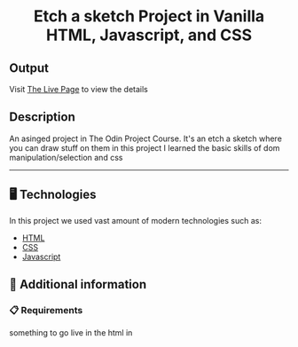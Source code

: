 <p align="center">
  <h1 align="center">Etch a sketch Project in Vanilla HTML, Javascript, and CSS</h1>
</p>

## Output

Visit [The Live Page](https://aliflikescoding.github.io/vanilla-etch-a-sketch/) to view the details

## Description

An asinged project in The Odin Project Course. It's an etch a sketch where you can draw stuff on them in this project I learned the basic skills of dom manipulation/selection and css

---
## 🖥️ Technologies

In this project we used vast amount of modern technologies such as:

- [HTML](https://developer.mozilla.org/en-US/docs/Web/HTML)
- [CSS](https://developer.mozilla.org/en-US/docs/Web/CSS)
- [Javascript](https://developer.mozilla.org/en-US/docs/Web/JavaScript)
  
## 📖 Additional information

### 📋 Requirements

something to go live in the html in




